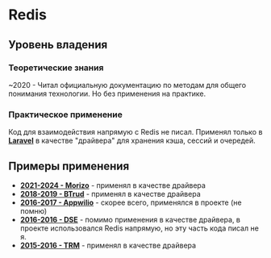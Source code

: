 # Redis


## Уровень владения

### Теоретические знания
~2020 - Читал официальную документацию по методам для общего понимания технологии. Но без применения на практике.

### Практическое применение
Код для взаимодействия напрямую с Redis не писал.
Применял только в **[Laravel](../frameworks/Laravel.md)** в качестве "драйвера" для хранения кэша, сессий и очередей.


## Примеры применения

- **[2021-2024 - Morizo](../../experience/work/dev/2021-2024%20-%20Morizo.md)** - применял в качестве драйвера
- **[2018-2019 - BTrud](../../experience/work/dev/2018-2019%20-%20BTrud.md)** - применял в качестве драйвера
- **[2016-2017 - Appwilio](../../experience/work/dev/2016-2017%20-%20Appwilio.md)** - скорее всего, применялся в проекте (не помню)
- **[2016-2016 - DSE](../../experience/work/dev/2016-2016%20-%20DSE.md)** - помимо применения в качестве драйвера, в проекте использовался Redis напрямую, но эту часть кода писал не я.
- **[2015-2016 - TRM](../../experience/work/dev/2015-2016%20-%20TRM.md)** - применял в качестве драйвера

